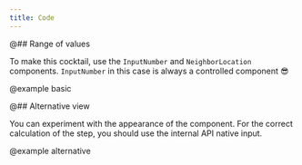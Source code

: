 ```yaml
---
title: Code
---
```


@## Range of values

To make this cocktail, use the `InputNumber` and `NeighborLocation` components. `InputNumber` in this case is always a controlled component 😎

@example basic

@## Alternative view

You can experiment with the appearance of the component.
For the correct calculation of the step, you should use the internal API native input.

@example alternative

